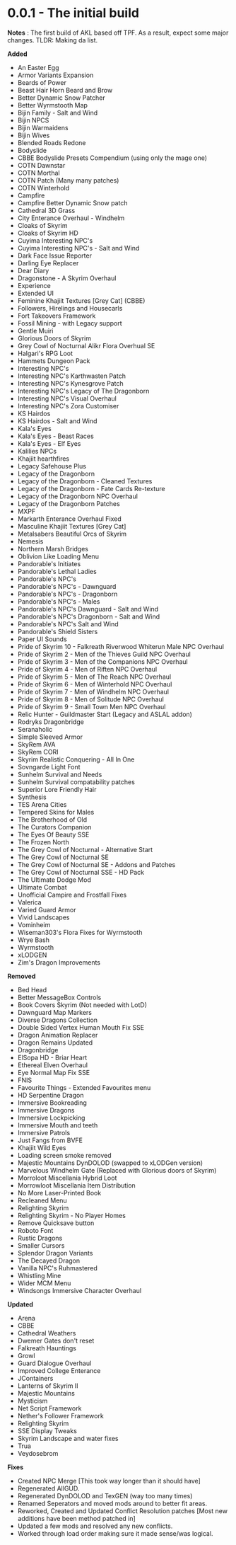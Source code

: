 # 0.0.1 - The initial build

**Notes** : The first build of AKL based off TPF. As a result, expect some major changes. TLDR: Making da list.

**Added**
- An Easter Egg
- Armor Variants Expansion
- Beards of Power
- Beast Hair Horn Beard and Brow
- Better Dynamic Snow Patcher
- Better Wyrmstooth Map
- Bijin Family - Salt and Wind
- Bijin NPCS
- Bijin Warmaidens
- Bijin Wives
- Blended Roads Redone
- Bodyslide
- CBBE Bodyslide Presets Compendium (using only the mage one)
- COTN Dawnstar
- COTN Morthal
- COTN Patch (Many many patches)
- COTN Winterhold
- Campfire
- Campfire Better Dynamic Snow patch
- Cathedral 3D Grass
- City Enterance Overhaul - Windhelm
- Cloaks of Skyrim
- Cloaks of Skyrim HD
- Cuyima Interesting NPC's
- Cuyima Interesting NPC's - Salt and Wind
- Dark Face Issue Reporter
- Darling Eye Replacer
- Dear Diary
- Dragonstone - A Skyrim Overhaul
- Experience
- Extended UI
- Feminine Khajiit Textures [Grey Cat] (CBBE)
- Followers, Hirelings and Housecarls
- Fort Takeovers Framework
- Fossil Mining - with Legacy support
- Gentle Muiri
- Glorious Doors of Skyrim
- Grey Cowl of Nocturnal Alikr Flora Overhual SE
- Halgari's RPG Loot
- Hammets Dungeon Pack
- Interesting NPC's
- Interesting NPC's Karthwasten Patch
- Interesting NPC's Kynesgrove Patch
- Interesting NPC's Legacy of The Dragonborn
- Interesting NPC's Visual Overhaul
- Interesting NPC's Zora Customiser
- KS Hairdos
- KS Hairdos - Salt and Wind
- Kala's Eyes
- Kala's Eyes - Beast Races
- Kala's Eyes - Elf Eyes
- Kalilies NPCs
- Khajiit hearthfires
- Legacy Safehouse Plus
- Legacy of the Dragonborn
- Legacy of the Dragonborn - Cleaned Textures
- Legacy of the Dragonborn - Fate Cards Re-texture
- Legacy of the Dragonborn NPC Overhaul
- Legacy of the Dragonborn Patches
- MXPF
- Markarth Enterance Overhaul Fixed
- Masculine Khajiit Textures [Grey Cat]
- Metalsabers Beautiful Orcs of Skyrim
- Nemesis
- Northern Marsh Bridges
- Oblivion Like Loading Menu
- Pandorable's Initiates
- Pandorable's Lethal Ladies
- Pandorable's NPC's
- Pandorable's NPC's - Dawnguard
- Pandorable's NPC's - Dragonborn
- Pandorable's NPC's - Males
- Pandorable's NPC's Dawnguard - Salt and Wind
- Pandorable's NPC's Dragonborn - Salt and Wind
- Pandorable's NPC's Salt and Wind
- Pandorable's Shield Sisters
- Paper UI Sounds
- Pride of Skyrim 10 - Falkreath Riverwood Whiterun Male NPC Overhaul
- Pride of Skyrim 2 - Men of the Thieves Guild NPC Overhaul
- Pride of Skyrim 3 - Men of the Companions NPC Overhaul
- Pride of Skyrim 4 - Men of Riften NPC Overhaul
- Pride of Skyrim 5 - Men of The Reach NPC Overhaul
- Pride of Skyrim 6 - Men of Winterhold NPC Overhaul
- Pride of Skyrim 7 - Men of Windhelm NPC Overhaul
- Pride of Skyrim 8 - Men of Solitude NPC Overhaul
- Pride of Skyrim 9 - Small Town Men NPC Overhaul
- Relic Hunter - Guildmaster Start (Legacy and ASLAL addon)
- Rodryks Dragonbridge
- Seranaholic
- Simple Sleeved Armor
- SkyRem AVA
- SkyRem CORI
- Skyrim Realistic Conquering - All In One
- Sovngarde Light Font
- Sunhelm Survival and Needs
- Sunhelm Survival compatability patches
- Superior Lore Friendly Hair
- Synthesis
- TES Arena Cities
- Tempered Skins for Males
- The Brotherhood of Old
- The Curators Companion
- The Eyes Of Beauty SSE
- The Frozen North
- The Grey Cowl of Nocturnal - Alternative Start
- The Grey Cowl of Nocturnal SE
- The Grey Cowl of Nocturnal SE - Addons and Patches
- The Grey Cowl of Nocturnal SSE - HD Pack
- The Ultimate Dodge Mod
- Ultimate Combat
- Unofficial Campire and Frostfall Fixes
- Valerica
- Varied Guard Armor
- Vivid Landscapes
- Vominheim
- Wiseman303's Flora Fixes for Wyrmstooth
- Wrye Bash
- Wyrmstooth
- xLODGEN
- Zim's Dragon Improvements

**Removed**
- Bed Head
- Better MessageBox Controls
- Book Covers Skyrim (Not needed with LotD)
- Dawnguard Map Markers
- Diverse Dragons Collection
- Double Sided Vertex Human Mouth Fix SSE
- Dragon Animation Replacer
- Dragon Remains Updated
- Dragonbridge
- ElSopa HD - Briar Heart
- Ethereal Elven Overhaul
- Eye Normal Map Fix SSE
- FNIS
- Favourite Things - Extended Favourites menu
- HD Serpentine Dragon
- Immersive Bookreading
- Immersive Dragons
- Immersive Lockpicking
- Immersive Mouth and teeth
- Immersive Patrols
- Just Fangs from BVFE
- Khajiit Wild Eyes
- Loading screen smoke removed
- Majestic Mountains DynDOLOD (swapped to xLODGen version)
- Marvelous Windhelm Gate (Replaced with Glorious doors of Skyrim)
- Morroloot Miscellania Hybrid Loot
- Morrowloot Miscellania Item Distribution
- No More Laser-Printed Book
- Recleaned Menu
- Relighting Skyrim
- Relighting Skyrim - No Player Homes
- Remove Quicksave button
- Roboto Font
- Rustic Dragons
- Smaller Cursors
- Splendor Dragon Variants
- The Decayed Dragon
- Vanilla NPC's Ruhmastered
- Whistling Mine
- Wider MCM Menu
- Windsongs Immersive Character Overhaul

**Updated**
- Arena
- CBBE
- Cathedral Weathers
- Dwemer Gates don't reset
- Falkreath Hauntings
- Growl
- Guard Dialogue Overhaul
- Improved College Enterance
- JContainers
- Lanterns of Skyrim II
- Majestic Mountains
- Mysticism
- Net Script Framework
- Nether's Follower Framework
- Relighting Skyrim
- SSE Display Tweaks
- Skyrim Landscape and water fixes
- Trua
- Veydosebrom

**Fixes**
- Created NPC Merge [This took way longer than it should have]
- Regenerated AllGUD.
- Regenerated DynDOLOD and TexGEN (way too many times)
- Renamed Seperators and moved mods around to better fit areas.
- Reworked, Created and Updated Conflict Resolution patches [Most new additions have been method patched in]
- Updated a few mods and resolved any new conflicts.
- Worked through load order making sure it made sense/was logical.

